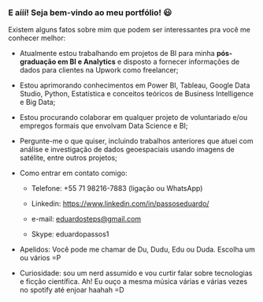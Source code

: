 ### E aííí! Seja bem-vindo ao meu portfólio! 😃
Existem alguns fatos sobre mim que podem ser interessantes pra você me conhecer melhor:

- Atualmente estou trabalhando em projetos de BI para minha **pós-graduação em BI e Analytics** e disposto a fornecer informações de dados para clientes na Upwork como freelancer;

- Estou aprimorando conhecimentos em Power BI, Tableau, Google Data Studio, Python, Estatística e conceitos teóricos de Business Intelligence e Big Data;

- Estou procurando colaborar em qualquer projeto de voluntariado e/ou empregos formais que envolvam Data Science e BI;

- Pergunte-me o que quiser, incluindo trabalhos anteriores que atuei com análise e investigação de dados geoespaciais usando imagens de satélite, entre outros projetos;

- Como entrar em contato comigo:

  * Telefone: +55 71 98216-7883 (ligação ou WhatsApp)
  
  * Linkedin: https://www.linkedin.com/in/passoseduardo/
  
  * e-mail: eduardosteps@gmail.com
  
  * Skype: eduardopassos1
    
- Apelidos: Você pode me chamar de Du, Dudu, Edu ou Duda. Escolha um ou vários =P

- Curiosidade: sou um nerd assumido e vou curtir falar sobre tecnologias e ficção científica. Ah! Eu ouço a mesma música várias e várias vezes no spotify até enjoar haahah =D

